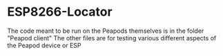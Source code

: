 # ESP8266-Locator

The code meant to be run on the Peapods themselves is in the folder "Peapod client"
The other files are for testing various different aspects of the Peapod device or ESP
